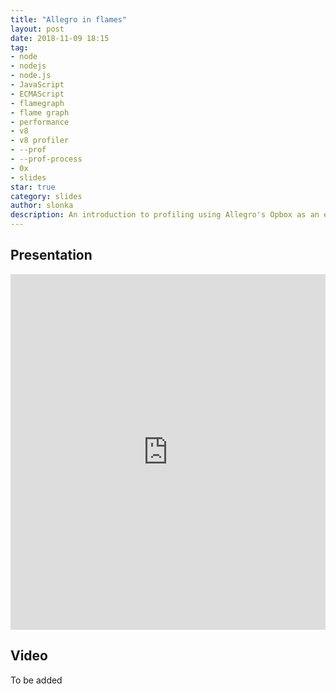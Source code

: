 ```yaml
---
title: "Allegro in flames"
layout: post
date: 2018-11-09 18:15
tag:
- node
- nodejs
- node.js
- JavaScript
- ECMAScript
- flamegraph
- flame graph
- performance
- v8
- v8 profiler
- --prof
- --prof-process
- 0x
- slides
star: true
category: slides
author: slonka
description: An introduction to profiling using Allegro's Opbox as an example
---
```



## Presentation

<style>
.responsive-wrap iframe{ max-width: 100%;}
</style>

<div class="responsive-wrap">
<!-- this is the embed code provided by Google -->
<iframe
    src="https://docs.google.com/presentation/d/e/2PACX-1vSu8-t7rJEYi-dQaCxRckBHuFy_V8-dzpHNKae8p7DFABCVzDU8V0HeYTm_h7OGQ_8fFHzQZkOMqW6P/embed?start=false&loop=false&delayms=60000"
    frameborder="0" width="960" height="569" allowfullscreen="true"
    mozallowfullscreen="true" webkitallowfullscreen="true">
</iframe>
<!-- Google embed ends -->
</div>

## Video

To be added
